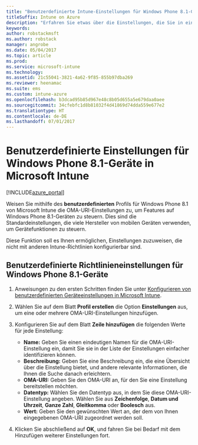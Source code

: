 ```yaml
---
title: "Benutzerdefinierte Intune-Einstellungen für Windows Phone 8.1-Geräte"
titleSuffix: Intune on Azure
description: "Erfahren Sie etwas über die Einstellungen, die Sie in einem benutzerdefinierten Windows Phone 8.1-Profil verwenden können.\""
keywords: 
author: robstackmsft
ms.author: robstack
manager: angrobe
ms.date: 05/04/2017
ms.topic: article
ms.prod: 
ms.service: microsoft-intune
ms.technology: 
ms.assetid: 21c55041-3821-4a62-9f85-855b97dba269
ms.reviewer: heenamac
ms.suite: ems
ms.custom: intune-azure
ms.openlocfilehash: b3dcad95b85d967e48c8b05d655a5e679daa0aee
ms.sourcegitcommit: 34cfebfc1d8b81032f4d41869d74dda559e677e2
ms.translationtype: HT
ms.contentlocale: de-DE
ms.lasthandoff: 07/01/2017
---
```

# <a name="custom-settings-for-windows-phone-81-devices-in-microsoft-intune"></a>Benutzerdefinierte Einstellungen für Windows Phone 8.1-Geräte in Microsoft Intune

[!INCLUDE[azure_portal](./includes/azure_portal.md)]

Weisen Sie mithilfe des **benutzerdefinierten** Profils für Windows Phone 8.1 von Microsoft Intune die OMA-URI-Einstellungen zu, um Features auf Windows Phone 8.1-Geräten zu steuern. Dies sind die Standardeinstellungen, die viele Hersteller von mobilen Geräten verwenden, um Gerätefunktionen zu steuern.

Diese Funktion soll es Ihnen ermöglichen, Einstellungen zuzuweisen, die nicht mit anderen Intune-Richtlinien konfigurierbar sind.

## <a name="custom-policy-settings-for-windows-phone-81-devices"></a>Benutzerdefinierte Richtlinieneinstellungen für Windows Phone 8.1-Geräte

1. Anweisungen zu den ersten Schritten finden Sie unter [Konfigurieren von benutzerdefinierten Geräteeinstellungen in Microsoft Intune](custom-settings-configure.md).
2. Wählen Sie auf dem Blatt **Profil erstellen** die Option **Einstellungen** aus, um eine oder mehrere OMA-URI-Einstellungen hinzufügen.
3. Konfigurieren Sie auf dem Blatt **Zeile hinzufügen** die folgenden Werte für jede Einstellung:
    - **Name:** Geben Sie einen eindeutigen Namen für die OMA-URI-Einstellung ein, damit Sie sie in der Liste der Einstellungen einfacher identifizieren können.
    - **Beschreibung:** Geben Sie eine Beschreibung ein, die eine Übersicht über die Einstellung bietet, und andere relevante Informationen, die Ihnen die Suche danach erleichtern.
    - **OMA-URI:** Geben Sie den OMA-URI an, für den Sie eine Einstellung bereitstellen möchten.
    - **Datentyp:** Wählen Sie den Datentyp aus, in dem Sie diese OMA-URI-Einstellung angeben. Wählen Sie aus **Zeichenfolge**, **Datum und Uhrzeit**, **Ganze Zahl**, **Gleitkomma** oder **Boolesch** aus.
    - **Wert:** Geben Sie den gewünschten Wert an, der dem von Ihnen eingegebenen OMA-URI zugeordnet werden soll.

4. Klicken Sie abschließend auf **OK**, und fahren Sie bei Bedarf mit dem Hinzufügen weiterer Einstellungen fort.
